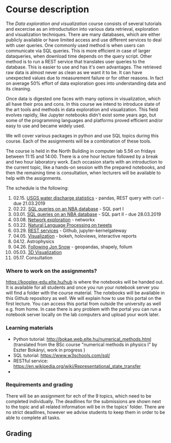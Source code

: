 # Course description

The *Data exploration and visualization* course consists of several tutorials and excercise as an introductution into various data retrieval, exploration and visualization techniques. 
There are many databases, which are either publicly available or have limited access and use different services to deal with user queries. One commonly used method is when users can communicate via SQL queries. This is more efficient in case of larger dataqueries, when download time depends on the query script. Other method is to run a REST service that translates user queries to the database. This is easier to use and has it's own advantages.
The retrieved raw data is almost never as clean as we want it to be. It can have unexpected values due to measurement failure or for other reasons. In fact on average 50% effort of data exploration goes into understanding data and its cleaning.

Once data is digested one faces with many options in visualization, which all have their pros and cons. 
In this course we intend to introduce state of the art tools and methods in data exploration and visualization. This field evolves rapidly, like Jupyter notebooks didn't exist some years ago, but some of the programming languages and platforms proved efficient and/or easy to use and became widely used.

We will cover various packages in python and use SQL topics during this course. 
Each of the assignments will be a combination of these tools. 

The course is held in the North Building in computer lab 5.56 on fridays between 11:15 and 14:00.
There is a one hour lecture followed by a break and two hour laboratory work. Each occasion starts with an introduction to the current topic, like a hands-on session with the prepared notebooks, and then the remaining time is consultation, when lecturers will be available to help with the assignments. 

The schedule is the following:
1.  02.15. [USGS water discharge statistics](USGS-waterdata-curl-pandas) - pandas, REST query with curl - due 21.03.2019 
2.  02.22. [SQL queries on an NBA database](Basketball_League-SQL) - SQL part I 
3.  03.01. [SQL queries on an NBA database](Basketball_League-SQL) - SQL part II - due 28.03.2019 
4.  03.08. [Network exploration](Networkx) - networkx
5.  03.22. [Natural Language Processing on tweets](NLP_on_tweets)
6.  03.29. [REST services](REST-services) - Github, jupyter-kernelgateway
7.  04.05. [Visualization](Interactive_Visualization) - bokeh, holoviews, interactive reports
8.  04.12. Astrophysics
9.  04.26. [Following Jon Snow](Jon_Snow-geopandas-folium-shapely) - geopandas, shapely, folium
10. 05.03. [3D Visualization]( 	3d_Visualization)
11. 05.17. Consultation

### Where to work on the assignments?
https://kooplex-edu.elte.hu/hub is where the notebooks will be handed out. It is available for all students and once you run your notebook server you will find a folder with the course material. The notebooks will be available in this Github repository as well.
We will explain how to use this portal on the first lecture.
You can access this portal from outside the university as well e.g. from home. In case there is any problem with the portal you can run a notebook server locally on the lab computers and upload your work later.

### Learning materials
* Python tutorial: http://bokae.web.elte.hu/numerical_methods.html (translated from the BSc course "numerical methods in physics I" by Eszter Bokányi, work in progress )
* SQL tutorial: https://www.w3schools.com/sql/ 
* RESTful service: https://en.wikipedia.org/wiki/Representational_state_transfer
* 

### Requirements and grading
There will be an assignment for ech of the 9 topics, which need to be completed individually. The deadlines for the submissions are shown next to the topic and all related information will be in the topics' folder. There are no strict deadlines, however we advise students to keep them in order to be able to complete all tasks.

## Grading

